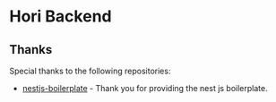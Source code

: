 # Hori Backend

## Thanks

Special thanks to the following repositories:

- [nestjs-boilerplate](https://github.com/brocoders/nestjs-boilerplate) - Thank you for providing the nest js boilerplate.
